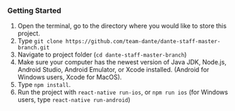 ### Getting Started

1. Open the terminal, go to the directory where you would like to store this project.
2. Type `git clone https://github.com/team-dante/dante-staff-master-branch.git`
3. Navigate to project folder (`cd dante-staff-master-branch`)
4. Make sure your computer has the newest version of Java JDK, Node.js, Android Studio, Android Emulator, or Xcode installed. (Android for Windows users, Xcode for MacOS).
5. Type `npm install`.
6. Run the project with `react-native run-ios`, or `npm run ios` (for Windows users, type `react-native run-android`)
